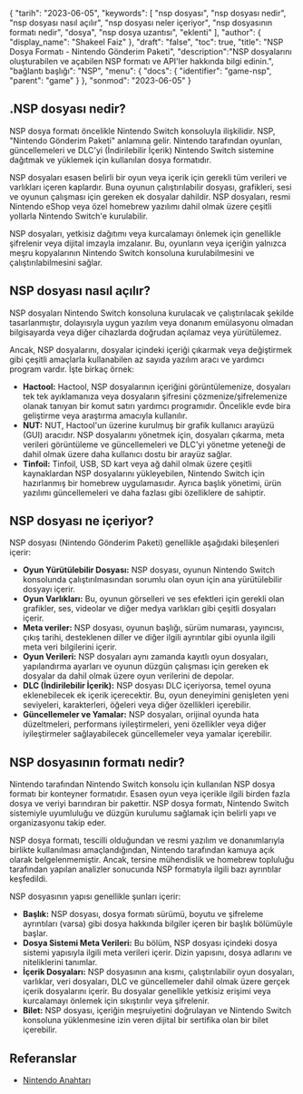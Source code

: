 {
"tarih": "2023-06-05",
  "keywords": [
"nsp dosyası",
"nsp dosyası nedir",
"nsp dosyası nasıl açılır",
"nsp dosyası neler içeriyor",
"nsp dosyasının formatı nedir",
"dosya",
"nsp dosya uzantısı",
"eklenti"
],
  "author": {
"display_name": "Shakeel Faiz"
},
"draft": "false",
"toc": true,
"title": "NSP Dosya Formatı - Nintendo Gönderim Paketi",
  "description":"NSP dosyalarını oluşturabilen ve açabilen NSP formatı ve API'ler hakkında bilgi edinin.",
"bağlantı başlığı": "NSP",
  "menu": {
    "docs": {
      "identifier": "game-nsp",
      "parent": "game"
}
},
"sonmod": "2023-06-05"
}

## .NSP dosyası nedir?

NSP dosya formatı öncelikle Nintendo Switch konsoluyla ilişkilidir. NSP, "Nintendo Gönderim Paketi" anlamına gelir. Nintendo tarafından oyunları, güncellemeleri ve DLC'yi (İndirilebilir İçerik) Nintendo Switch sistemine dağıtmak ve yüklemek için kullanılan dosya formatıdır.

NSP dosyaları esasen belirli bir oyun veya içerik için gerekli tüm verileri ve varlıkları içeren kaplardır. Buna oyunun çalıştırılabilir dosyası, grafikleri, sesi ve oyunun çalışması için gereken ek dosyalar dahildir. NSP dosyaları, resmi Nintendo eShop veya özel homebrew yazılımı dahil olmak üzere çeşitli yollarla Nintendo Switch'e kurulabilir.

NSP dosyaları, yetkisiz dağıtımı veya kurcalamayı önlemek için genellikle şifrelenir veya dijital imzayla imzalanır. Bu, oyunların veya içeriğin yalnızca meşru kopyalarının Nintendo Switch konsoluna kurulabilmesini ve çalıştırılabilmesini sağlar.

## NSP dosyası nasıl açılır?

NSP dosyaları Nintendo Switch konsoluna kurulacak ve çalıştırılacak şekilde tasarlanmıştır, dolayısıyla uygun yazılım veya donanım emülasyonu olmadan bilgisayarda veya diğer cihazlarda doğrudan açılamaz veya yürütülemez.

Ancak, NSP dosyalarını, dosyalar içindeki içeriği çıkarmak veya değiştirmek gibi çeşitli amaçlarla kullanabilen az sayıda yazılım aracı ve yardımcı program vardır. İşte birkaç örnek:

- **Hactool:** Hactool, NSP dosyalarının içeriğini görüntülemenize, dosyaları tek tek ayıklamanıza veya dosyaların şifresini çözmenize/şifrelemenize olanak tanıyan bir komut satırı yardımcı programıdır. Öncelikle evde bira geliştirme veya araştırma amacıyla kullanılır.
- **NUT:** NUT, Hactool'un üzerine kurulmuş bir grafik kullanıcı arayüzü (GUI) aracıdır. NSP dosyalarını yönetmek için, dosyaları çıkarma, meta verileri görüntüleme ve güncellemeleri ve DLC'yi yönetme yeteneği de dahil olmak üzere daha kullanıcı dostu bir arayüz sağlar.
- **Tinfoil:** Tinfoil, USB, SD kart veya ağ dahil olmak üzere çeşitli kaynaklardan NSP dosyalarını yükleyebilen, Nintendo Switch için hazırlanmış bir homebrew uygulamasıdır. Ayrıca başlık yönetimi, ürün yazılımı güncellemeleri ve daha fazlası gibi özelliklere de sahiptir.

## NSP dosyası ne içeriyor?

NSP dosyası (Nintendo Gönderim Paketi) genellikle aşağıdaki bileşenleri içerir:

- **Oyun Yürütülebilir Dosyası:** NSP dosyası, oyunun Nintendo Switch konsolunda çalıştırılmasından sorumlu olan oyun için ana yürütülebilir dosyayı içerir.
- **Oyun Varlıkları:** Bu, oyunun görselleri ve ses efektleri için gerekli olan grafikler, ses, videolar ve diğer medya varlıkları gibi çeşitli dosyaları içerir.
- **Meta veriler:** NSP dosyası, oyunun başlığı, sürüm numarası, yayıncısı, çıkış tarihi, desteklenen diller ve diğer ilgili ayrıntılar gibi oyunla ilgili meta veri bilgilerini içerir.
- **Oyun Verileri:** NSP dosyaları aynı zamanda kayıtlı oyun dosyaları, yapılandırma ayarları ve oyunun düzgün çalışması için gereken ek dosyalar da dahil olmak üzere oyun verilerini de depolar.
- **DLC (İndirilebilir İçerik):** NSP dosyası DLC içeriyorsa, temel oyuna eklenebilecek ek içerik içerecektir. Bu, oyun deneyimini genişleten yeni seviyeleri, karakterleri, öğeleri veya diğer özellikleri içerebilir.
- **Güncellemeler ve Yamalar:** NSP dosyaları, orijinal oyunda hata düzeltmeleri, performans iyileştirmeleri, yeni özellikler veya diğer iyileştirmeler sağlayabilecek güncellemeler veya yamalar içerebilir.

## NSP dosyasının formatı nedir?

Nintendo tarafından Nintendo Switch konsolu için kullanılan NSP dosya formatı bir konteyner formatıdır. Esasen oyun veya içerikle ilgili birden fazla dosya ve veriyi barındıran bir pakettir. NSP dosya formatı, Nintendo Switch sistemiyle uyumluluğu ve düzgün kurulumu sağlamak için belirli yapı ve organizasyonu takip eder.

NSP dosya formatı, tescilli olduğundan ve resmi yazılım ve donanımlarıyla birlikte kullanılması amaçlandığından, Nintendo tarafından kamuya açık olarak belgelenmemiştir. Ancak, tersine mühendislik ve homebrew topluluğu tarafından yapılan analizler sonucunda NSP formatıyla ilgili bazı ayrıntılar keşfedildi.

NSP dosyasının yapısı genellikle şunları içerir:

- **Başlık:** NSP dosyası, dosya formatı sürümü, boyutu ve şifreleme ayrıntıları (varsa) gibi dosya hakkında bilgiler içeren bir başlık bölümüyle başlar.
- **Dosya Sistemi Meta Verileri:** Bu bölüm, NSP dosyası içindeki dosya sistemi yapısıyla ilgili meta verileri içerir. Dizin yapısını, dosya adlarını ve niteliklerini tanımlar.
- **İçerik Dosyaları:** NSP dosyasının ana kısmı, çalıştırılabilir oyun dosyaları, varlıklar, veri dosyaları, DLC ve güncellemeler dahil olmak üzere gerçek içerik dosyalarını içerir. Bu dosyalar genellikle yetkisiz erişimi veya kurcalamayı önlemek için sıkıştırılır veya şifrelenir.
- **Bilet:** NSP dosyası, içeriğin meşruiyetini doğrulayan ve Nintendo Switch konsoluna yüklenmesine izin veren dijital bir sertifika olan bir bilet içerebilir.

## Referanslar
* [Nintendo Anahtarı](https://en.wikipedia.org/wiki/Nintendo_Switch)

